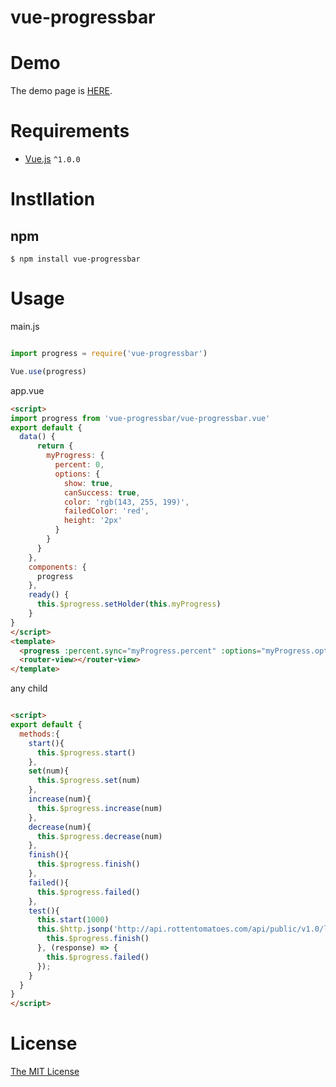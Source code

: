 # vue-progressbar

# Demo

The demo page is [HERE](http://hilongjw.github.io/vue-progressbar/index.html).

# Requirements

- [Vue.js](https://github.com/yyx990803/vue) `^1.0.0`

# Instllation

## npm

```shell
$ npm install vue-progressbar
```

# Usage

main.js

```javascript

import progress = require('vue-progressbar')

Vue.use(progress)

```

app.vue

```html
<script>
import progress from 'vue-progressbar/vue-progressbar.vue'
export default {
  data() {
      return {
        myProgress: {
          percent: 0,
          options: {
            show: true,
            canSuccess: true,
            color: 'rgb(143, 255, 199)',
            failedColor: 'red',
            height: '2px'
          }
        }
      }
    },
    components: {
      progress
    },
    ready() {
      this.$progress.setHolder(this.myProgress)
    }
}
</script>
<template>
  <progress :percent.sync="myProgress.percent" :options="myProgress.options"> </progress>
  <router-view></router-view>
</template>


```

any child 

```html

<script>
export default {
  methods:{
    start(){
      this.$progress.start()
    },
    set(num){
      this.$progress.set(num)
    },
    increase(num){
      this.$progress.increase(num)
    },
    decrease(num){
      this.$progress.decrease(num)
    },
    finish(){
      this.$progress.finish()
    },
    failed(){
      this.$progress.failed()
    },
    test(){
      this.start(1000)
      this.$http.jsonp('http://api.rottentomatoes.com/api/public/v1.0/lists/movies/in_theaters.json?apikey=7waqfqbprs7pajbz28mqf6vz').then((response) => {
        this.$progress.finish()
      }, (response) => {
        this.$progress.failed()
      });
    }
  }
}
</script>

```



# License

[The MIT License](http://opensource.org/licenses/MIT)


